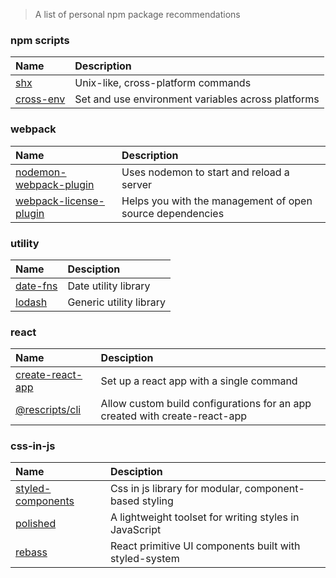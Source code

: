 > A list of personal npm package recommendations

### npm scripts

| Name | Description |
| :- | :- |
| [shx](https://github.com/shelljs/shx) | Unix-like, cross-platform commands |
| [cross-env](https://github.com/kentcdodds/cross-env) | Set and use environment variables across platforms |

### webpack

| Name | Description |
| :- | :- |
| [nodemon-webpack-plugin](https://github.com/Izhaki/nodemon-webpack-plugin) | Uses nodemon to start and reload a server |
| [webpack-license-plugin](https://github.com/codepunkt/webpack-license-plugin) | Helps you with the management of open source dependencies |

### utility

| Name | Desciption |
| :- | :- |
| [date-fns](https://github.com/date-fns/date-fns) | Date utility library |
| [lodash](https://github.com/lodash/lodash) | Generic utility library |

### react


| Name | Desciption |
| :- | :- |
| [create-react-app](https://github.com/facebook/create-react-app) | Set up a react app with a single command |
| [@rescripts/cli](https://github.com/harrysolovay/rescripts) | Allow custom build configurations for an app created with create-react-app |

### css-in-js

| Name | Desciption |
| :- | :- |
| [styled-components](https://github.com/styled-components/styled-components) | Css in js library for modular, component-based styling |
| [polished](https://github.com/styled-components/polished) | A lightweight toolset for writing styles in JavaScript |
| [rebass](https://github.com/rebassjs/rebass) | React primitive UI components built with styled-system |
